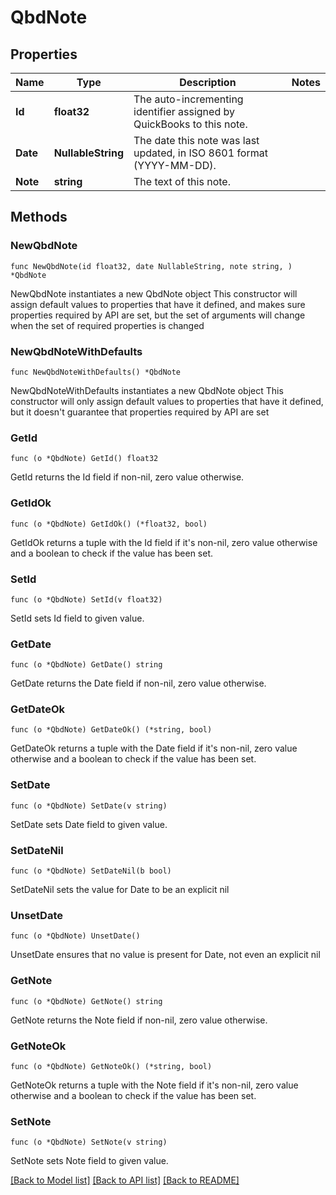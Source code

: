 # QbdNote

## Properties

Name | Type | Description | Notes
------------ | ------------- | ------------- | -------------
**Id** | **float32** | The auto-incrementing identifier assigned by QuickBooks to this note. | 
**Date** | **NullableString** | The date this note was last updated, in ISO 8601 format (YYYY-MM-DD). | 
**Note** | **string** | The text of this note. | 

## Methods

### NewQbdNote

`func NewQbdNote(id float32, date NullableString, note string, ) *QbdNote`

NewQbdNote instantiates a new QbdNote object
This constructor will assign default values to properties that have it defined,
and makes sure properties required by API are set, but the set of arguments
will change when the set of required properties is changed

### NewQbdNoteWithDefaults

`func NewQbdNoteWithDefaults() *QbdNote`

NewQbdNoteWithDefaults instantiates a new QbdNote object
This constructor will only assign default values to properties that have it defined,
but it doesn't guarantee that properties required by API are set

### GetId

`func (o *QbdNote) GetId() float32`

GetId returns the Id field if non-nil, zero value otherwise.

### GetIdOk

`func (o *QbdNote) GetIdOk() (*float32, bool)`

GetIdOk returns a tuple with the Id field if it's non-nil, zero value otherwise
and a boolean to check if the value has been set.

### SetId

`func (o *QbdNote) SetId(v float32)`

SetId sets Id field to given value.


### GetDate

`func (o *QbdNote) GetDate() string`

GetDate returns the Date field if non-nil, zero value otherwise.

### GetDateOk

`func (o *QbdNote) GetDateOk() (*string, bool)`

GetDateOk returns a tuple with the Date field if it's non-nil, zero value otherwise
and a boolean to check if the value has been set.

### SetDate

`func (o *QbdNote) SetDate(v string)`

SetDate sets Date field to given value.


### SetDateNil

`func (o *QbdNote) SetDateNil(b bool)`

 SetDateNil sets the value for Date to be an explicit nil

### UnsetDate
`func (o *QbdNote) UnsetDate()`

UnsetDate ensures that no value is present for Date, not even an explicit nil
### GetNote

`func (o *QbdNote) GetNote() string`

GetNote returns the Note field if non-nil, zero value otherwise.

### GetNoteOk

`func (o *QbdNote) GetNoteOk() (*string, bool)`

GetNoteOk returns a tuple with the Note field if it's non-nil, zero value otherwise
and a boolean to check if the value has been set.

### SetNote

`func (o *QbdNote) SetNote(v string)`

SetNote sets Note field to given value.



[[Back to Model list]](../README.md#documentation-for-models) [[Back to API list]](../README.md#documentation-for-api-endpoints) [[Back to README]](../README.md)


